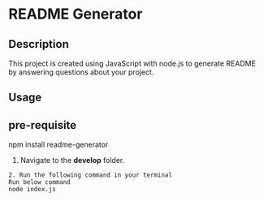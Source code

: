 # README Generator

## Description

This project is created using JavaScript with node.js to generate README by answering questions about your project.

## Usage

## pre-requisite

npm install readme-generator



1. Navigate to the **develop** folder.

```
2. Run the following command in your terminal
Run below command
node index.js
```
